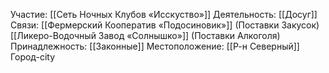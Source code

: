 Участие:
[[Сеть Ночных Клубов «Исскуство»]]
Деятельность:
[[Досуг]]
Связи:
[[Фермерский Кооператив «Подосиновик»]] (Поставки Закусок)
[[Ликеро-Водочный Завод «Солнышко»]] (Поставки Алкоголя)
Принадлежность:
[[Законные]]
Местоположение:
[[Р-н Северный]] Город-city
